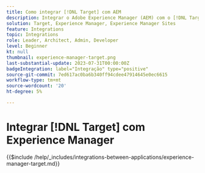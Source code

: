 ```yaml
---
title: Como integrar [!DNL Target] com AEM
description: Integrar o Adobe Experience Manager (AEM) com o [!DNL Target] para fornecer experiências personalizadas.
solution: Target, Experience Manager, Experience Manager Sites
feature: Integrations
topic: Integrations
role: Leader, Architect, Admin, Developer
level: Beginner
kt: null
thumbnail: experience-manager-target.png
last-substantial-update: 2023-07-31T00:00:00Z
badgeIntegration: label="Integração" type="positive"
source-git-commit: 7ed617ac0ba6b340ff94cdee47914645e0ec6615
workflow-type: tm+mt
source-wordcount: '20'
ht-degree: 5%

---
```



# Integrar [!DNL Target] com Experience Manager

{{$include /help/_includes/integrations-between-applications/experience-manager-target.md}}
